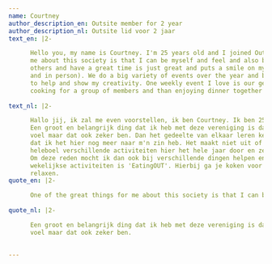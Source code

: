 ```yaml
---
name: Courtney
author_description_en: Outsite member for 2 year
author_description_nl: Outsite lid voor 2 jaar
text_en: |2-

      Hello you, my name is Courtney. I'm 25 years old and I joined Outsite two years ago. One of the great things for
      me about this society is that I can be myself and feel and also be accepted. The part of getting to know
      others and have a great time is just great and puts a smile on my face every time I'm able to hang out (online
      and in person). We do a big variety of events over the year and because I like organising stuff I was able
      to help and show my creativity. One weekly event I love is our get together called 'Eating-Out'. Which means
      cooking for a group of members and than enjoying dinner together and just hang out.
      
text_nl: |2-

      Hallo jij, ik zal me even voorstellen, ik ben Courtney. Ik ben 25 en ben twee jaar geleden lid geworden van Outsite.
      Een groot en belangrijk ding dat ik heb met deze vereniging is dat ik mezelf kan zijn en ik mij ook geaccepteerd
      voel maar dat ook zeker ben. Dan het gedeelte van elkaar leren kennen en het super gezellig hebben zorgt ervoor
      dat ik het hier nog meer naar m'n zin heb. Het maakt niet uit of het online is of in het echt. We doen ook een
      heleboel verschillende activiteiten hier het hele jaar door en zelf ben ik een fan van het organiseren van dingen.
      Om deze reden mocht ik dan ook bij verschillende dingen helpen en mijn creativiteit laten zien. Een van de verdere
      wekelijkse activiteiten is 'EatingOUT'. Hierbij ga je koken voor een groep leden en ga je gezellig samen eten en
      relaxen.
quote_en: |2-

      One of the great things for me about this society is that I can be myself and feel and also be accepted.
      
quote_nl: |2-

      Een groot en belangrijk ding dat ik heb met deze vereniging is dat ik mezelf kan zijn en ik mij ook geaccepteerd
      voel maar dat ook zeker ben.
      

---
```

